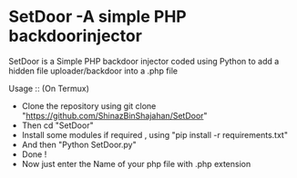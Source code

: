 # SetDoor -A simple PHP backdoorinjector

SetDoor is a Simple PHP backdoor injector coded using Python to add a hidden file uploader/backdoor into a .php file

Usage :: (On Termux) 
* Clone the repository using git clone "https://github.com/ShinazBinShajahan/SetDoor"
* Then cd "SetDoor"
* Install some modules if required , using "pip install -r requirements.txt"
* And then "Python SetDoor.py"
* Done ! 
* Now just enter the Name of your php file with .php extension


